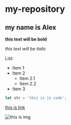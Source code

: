 # my-repository
## my name is Alex

**this text will be bold**

*this text will be italic*

List:
 * Item 1
 * Item 2
   * Item 2.1
   * Item 2.2
 * Item 3

```javascript
let str = 'this is js code';
```

[this is link](https://github.com)

![this is img](https://www.pngall.com/we-support-ukraine-flag-png/download/105383)
